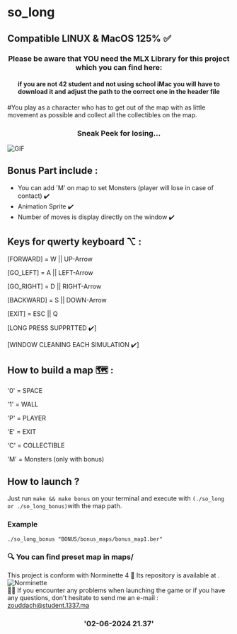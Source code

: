 # so_long 
## Compatible LINUX & MacOS 125% ✅
<h3 align="center">
Please be aware that YOU need the MLX Library for this project which you can find here: <br>
  
<h4 align="center">
  if you are not 42 student and not using school iMac you will have to download it and adjust the path to the correct one in the header file
  <br>
</h4>
#You play as a character who has to get out of the map with as little movement as possible and collect all the collectibles on the map.
<h3 align="center">
Sneak Peek for losing...
</h3>

![GIF](https://github.com/zouhairDe/so_long-GAME/assets/121346419/331fbbc0-35a1-4e94-ac75-18648e708d2d)

## Bonus Part include :

* You can add 'M' on map to set Monsters (player will lose in case of contact) ✔️
* Animation Sprite  ✔️
* Number of moves is display directly on the window ✔️

## Keys for qwerty keyboard ⌥ :

[FORWARD] = W || UP-Arrow

[GO_LEFT] = A || LEFT-Arrow

[GO_RIGHT] = D || RIGHT-Arrow

[BACKWARD] = S || DOWN-Arrow

[EXIT] = ESC || Q

[LONG PRESS SUPPRTTED ✔️]

[WINDOW CLEANING EACH SIMULATION ✔️]

## How to build a map 🗺 :

'0' = SPACE

'1' = WALL

'P' = PLAYER

'E' = EXIT

'C' = COLLECTIBLE

'M' = Monsters (only with bonus)

## How to launch ? 

Just run ```make && make bonus``` on your terminal
and execute with ```(./so_long or ./so_long_bonus)```with the map path.
### Example
``./so_long_bonus "BONUS/bonus_maps/bonus_map1.ber"``

### 🔍 You can find preset map in maps/

This project is conform with Norminette 4 📌
Its repository is available at . ![Norminette](https://github.com/42School/norminette) <br>
👋🏼 If you encounter any problems when launching the game or if you have any questions, don't hesitate to send me an e-mail : zouddach@student.1337.ma
<h3 align="center">
'02-06-2024 21.37'
</h3>
